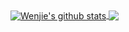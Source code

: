 <a href="https://github.com/wenjie2wang">
  <img align="center" src="https://github-readme-stats-teal.vercel.app/api?username=wenjie2wang&show_icons=true&include_all_commits=true&count_private=true&theme=nord&hide_rank=true&hide_border=true" alt="Wenjie's github stats"/>
</a>

<a href="https://github.com/wenjie2wang">
  <img align="center" src="https://github-readme-stats-teal.vercel.app/api/top-langs/?username=wenjie2wang&layout=compact&theme=nord&card_width=445&langs_count=8&hide_border=true"/>
</a>
